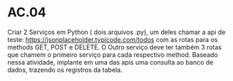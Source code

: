 # AC.04

Criar 2 Serviços em Python ( dois arquivos .py), um deles chamar a api de teste: https://jsonplaceholder.typicode.com/todos com as rotas para os methods GET, POST e DELETE. O Outro serviço deve ter também 3 rotas que chamem o primeiro serviço para cada respectivo method.
Baseado nessa atividade, implante em uma das apis uma consulta ao banco de dados, trazendo os registros da tabela.
